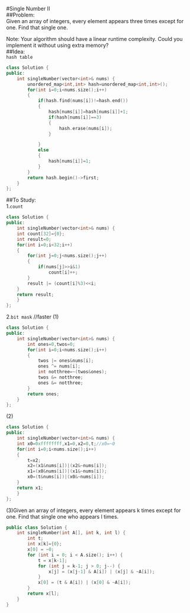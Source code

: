 #Single Number II  
##Problem:  
Given an array of integers, every element appears three times except for one. Find that single one.

Note:
Your algorithm should have a linear runtime complexity. Could you implement it without using extra memory?  
##Idea:  
`hash table`
```cpp
class Solution {
public:
    int singleNumber(vector<int>& nums) {
        unordered_map<int,int> hash=unordered_map<int,int>();
        for(int i=0;i<nums.size();i++)
        {
            if(hash.find(nums[i])!=hash.end())
            {
                hash[nums[i]]=hash[nums[i]]+1;
                if(hash[nums[i]]==3)
                {
                    hash.erase(nums[i]);               
                }

            }
            else
            {
                hash[nums[i]]=1;
            }
        }
        return hash.begin()->first;
    }
};
```  
##To Study:  
1.`count`  
```cpp
class Solution {
public:
    int singleNumber(vector<int>& nums) {
    int count[32]={0};
    int result=0;
    for(int i=0;i<32;i++)
    {
        for(int j=0;j<nums.size();j++)
        {
            if(nums[j]>>i&1)
                count[i]++;
        }
        result |= (count[i]%3)<<i;
    }
    return result;
    }
};
```  
2.`bit mask` //faster
(1)
```cpp
class Solution {
public:
    int singleNumber(vector<int>& nums) {
        int ones=0,twos=0;
        for(int i=0;i<nums.size();i++)
        {
            twos |= ones&nums[i];
            ones ^= nums[i];
            int notthree=~(twos&ones);
            twos &= notthree;
            ones &= notthree;
        }
        return ones;
    }
};
```
(2)
```cpp
class Solution {
public:
    int singleNumber(vector<int>& nums) {
    int x0=0xffffffff,x1=0,x2=0,t;//x0=~0
    for(int i=0;i<nums.size();i++)
    {
        t=x2;
        x2=(x1&nums[i])|(x2&~nums[i]);
        x1=(x0&nums[i])|(x1&~nums[i]);
        x0=(t&nums[i])|(x0&~nums[i]);
    }
    return x1;
    }
};
```  
(3)Given an array of integers, every element appears k times except for one. Find that single one who appears l times.  
```cpp
public class Solution {
    int singleNumber(int A[], int k, int l) {
        int t;
        int x[k]={0};
        x[0] = ~0;
        for (int i = 0; i < A.size(); i++) {
            t = x[k-1];
            for (int j = k-1; j > 0; j--) {
                x[j] = (x[j-1] & A[i]) | (x[j] & ~A[i]);
            }
            x[0] = (t & A[i]) | (x[0] & ~A[i]);
        }
        return x[l];
    }
}
```
